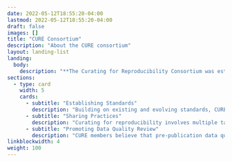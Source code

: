 ```yaml
---
date: 2022-05-12T18:55:20-04:00
lastmod: 2022-05-12T18:55:20-04:00
draft: false
images: []
title: "CURE Consortium"
description: "About the CURE consortium"
layout: landing-list
landing:
  body:
    description: "**The Curating for Reproducibility Consortium was established to promote curation practices that ensure that research compendia and their component artifacts constitute a complete and reproducible scholarly record. Our goal is to establish standards, share practices, and promote the [Data Quality Review](dqr) framework for rigorous curation workflows that support computational reproducibility of published scientific findings.**"
sections:
  - type: card
    width: 5
    cards:
      - subtitle: "Establishing Standards"
        description: "Building on existing and evolving standards, CURE is dedicated to establishing and communicating the driving principles and criteria for proper curation for reproducibility."
      - subtitle: "Sharing Practices"
        description: "Curating for reproducibility involves multiple tasks and several stakeholders. A primary goal of CURE is to map the vital elements of the workflow, and to share the best practices that have emerged within each organization."
      - subtitle: "Promoting Data Quality Review"
        description: "CURE members believe that pre-publication data quality review is essential for the progression of science and preservation of knowledge."
linkblockwidth: 4
weight: 100
---
```

